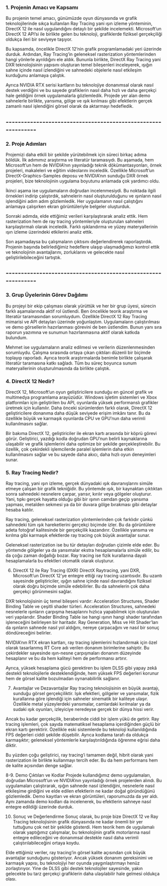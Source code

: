 ### 1. Projenin Amacı ve Kapsamı
Bu projenin temel amacı, günümüzde oyun dünyasında ve grafik teknolojilerinde sıkça kullanılan Ray Tracing yani ışın izleme yönteminin, DirectX 12 ile nasıl uygulandığını detaylı bir şekilde incelemekti. Microsoft’un DirectX 12 API’si ile birlikte gelen bu teknoloji, grafiklerde fiziksel gerçekçiliği oldukça ileri bir seviyeye taşıyor. 

Bu kapsamda, öncelikle DirectX 12’nin grafik programlamadaki yeri üzerinde durduk. Ardından, Ray Tracing’in geleneksel rasterization yöntemlerinden hangi yönlerle ayrıldığını ele aldık. Bununla birlikte, DirectX Ray Tracing yani DXR teknolojisinin yapısını oluşturan temel bileşenleri inceleyerek, ışığın sahne içinde nasıl izlendiğini ve sahnedeki objelerle nasıl etkileşim kurduğunu anlamaya çalıştık.

Ayrıca NVIDIA RTX serisi kartların bu teknolojiye donanımsal olarak nasıl destek verdiğini ve bu sayede grafiklerin nasıl daha hızlı ve daha gerçekçi hale geldiğini örnek uygulamalarla gözlemledik. Projede yer alan demo sahnelerle birlikte, yansıma, gölge ve ışık kırılması gibi efektlerin gerçek zamanlı nasıl işlendiğini görsel olarak da aktarmayı hedefledik.
## -------------------------------------------------------------

### 2. Proje Adımları
Projemizi daha etkili bir şekilde yürütebilmek için süreci birkaç adıma böldük. İlk adımımız araştırma ve literatür taramasıydı. Bu aşamada, hem Microsoft’un hem de NVIDIA’nın yayınladığı teknik dökümantasyonları, örnek projeleri, makaleleri ve eğitim videolarını inceledik. Özellikle Microsoft’un DirectX-Graphics-Samples deposu ve NVIDIA’nın sunduğu DXR örnek projeleri, bize teknolojinin uygulama boyutunu anlamada çok yardımcı oldu.

İkinci aşama ise uygulamaların doğrudan incelenmesiydi. Bu noktada ilgili örnekleri indirip çalıştırdık, sahnelerin nasıl oluşturulduğunu ve ışınların nasıl işlendiğini adım adım gözlemledik. Her uygulamanın nasıl çalıştığını anlamaya çalışırken ekran görüntüleriyle belgeler oluşturduk.

Sonraki adımda, elde ettiğimiz verileri karşılaştırarak analiz ettik. Hem rasterization hem de ray tracing yöntemleriyle oluşturulan sahneleri karşılaştırmalı olarak inceledik. Farklı ışıklandırma ve yüzey materyallerinin ışın izleme üzerindeki etkilerini analiz ettik.

Son aşamadaysa bu çalışmaların çıktısını değerlendirerek raporlaştırdık. Projenin başında belirlediğimiz hedeflere ulaşıp ulaşmadığımızı kontrol ettik ve teknolojinin avantajlarını, zorluklarını ve gelecekte nasıl geliştirilebileceğini tartıştık.
## -------------------------------------------------------------

### 3. Grup Üyelerinin Görev Dağılımı
Bu projeyi bir ekip çalışması olarak yürüttük ve her bir grup üyesi, sürecin farklı aşamalarında aktif rol üstlendi. Ben öncelikle teorik araştırma ve literatür taramasından sorumluydum. Özellikle DirectX 12 Ray Tracing mimarisi ve API detayları üzerinde yoğunlaştım. Uygulamaların çalıştırılması ve demo görsellerin hazırlanması görevini de ben üstlendim. Bunun yanı sıra raporun yazımına ve sunumun hazırlanmasına aktif olarak katkıda bulundum.

Mehmet ise uygulamaların analiz edilmesi ve verilerin düzenlenmesinden sorumluydu. Çalışma sırasında ortaya çıkan çıktıları düzenli bir biçimde toplayıp raporladı. Ayrıca teorik araştırmalarda benimle birlikte çalışarak literatür taramasına katkı sağladı. Tüm bu süreç boyunca sunum materyallerinin oluşturulmasında da birlikte çalıştık.

### 4. DirectX 12 Nedir?
DirectX 12, Microsoft’un oyun geliştiricilere sunduğu en güncel grafik ve multimedya programlama arayüzüdür. Windows işletim sistemleri ve Xbox platformları için geliştirilen bu API, oyunlarda yüksek performanslı grafikler üretmek için kullanılır. Daha önceki sürümlerden farklı olarak, DirectX 12 geliştiricilere donanıma daha düşük seviyede erişim imkânı tanır. Bu da özellikle büyük ve karmaşık oyunlarda CPU ve GPU’nun daha verimli kullanılmasını sağlar.

Bir bakıma DirectX 12, geliştiriciler ile ekran kartı arasında bir köprü görevi görür. Geliştirici, yazdığı kodla doğrudan GPU’nun belirli kaynaklarına ulaşabilir ve grafik işlemlerini daha optimize bir şekilde gerçekleştirebilir. Bu özellik, çok çekirdekli işlemcilerde paralel işlemlerin daha etkin kullanılmasını sağlar ve bu sayede daha akıcı, daha hızlı oyun deneyimleri sunar.

### 5. Ray Tracing Nedir?
Ray tracing, yani ışın izleme, gerçek dünyadaki ışık davranışlarını simüle etmeye çalışan bir grafik tekniğidir. Bu yöntemde ışık, bir kaynaktan çıktıktan sonra sahnedeki nesnelere çarpar, yansır, kırılır veya gölgeler oluşturur. Yani, tıpkı gerçek hayatta olduğu gibi bir ışının camdan geçip yansıma yapması, metalden sekmesi ya da bir duvara gölge bırakması gibi detaylar hesaba katılır.

Ray tracing, geleneksel rasterization yöntemlerinden çok farklıdır çünkü sahnedeki tüm ışık hareketlerini gerçekçi biçimde izler. Bu da görüntülere adeta fotoğraf kalitesinde bir gerçekçilik kazandırır. Özellikle yansıma ve kırılma gibi karmaşık efektlerde ray tracing çok büyük avantajlar sunar.

Geleneksel rasterization ise bu tür detayları doğrudan çizimle elde eder. Bu yöntemde gölgeler ya da yansımalar ekstra hesaplamalarla simüle edilir, bu da çoğu zaman doğallığı bozar. Ray tracing ise fizik kurallarına dayalı hesaplamalarla bu efektleri otomatik olarak oluşturur.

6. DirectX 12 ile Ray Tracing (DXR)
DirectX Raytracing, yani DXR, Microsoft’un DirectX 12’ye entegre ettiği ray tracing uzantısıdır. Bu uzantı sayesinde geliştiriciler, ışığın sahne içinde nasıl davrandığını fiziksel olarak doğru biçimde simüle edebilirler. Bu da sahnelerin çok daha gerçekçi görünmesini sağlar.

DXR teknolojisinin üç temel bileşeni vardır: Acceleration Structures, Shader Binding Table ve çeşitli shader türleri. Acceleration Structures, sahnedeki nesnelerle ışınların çarpışma hesaplarını hızlıca yapabilmek için oluşturulan veri yapılarıdır. Shader Binding Table ise hangi ışının hangi shader tarafından işleneceğini belirleyen bir haritadır. Ray Generation, Miss ve Hit Shader’ları da ışınların sahnede nasıl yol aldığını, nereye çarpacağını ve nasıl bir sonuç döndüreceğini belirler.

NVIDIA’nın RTX ekran kartları, ray tracing işlemlerini hızlandırmak için özel olarak tasarlanmış RT Core adı verilen donanım birimlerine sahiptir. Bu çekirdekler sayesinde ışın-nesne çarpışmaları donanım düzeyinde hesaplanır ve bu da hem kaliteyi hem de performansı artırır.

Ayrıca, yüksek hesaplama gücü gerektiren bu işlem DLSS gibi yapay zekâ destekli teknolojilerle desteklendiğinde, hem yüksek FPS değerleri korunur hem de görsel kalite bozulmadan oynanabilirlik sağlanır.

7. Avantajlar ve Dezavantajlar
Ray tracing teknolojisinin en büyük avantajı, sunduğu görsel gerçekçiliktir. Işık efektleri, gölgeler ve yansımalar, fizik kurallarına göre işlendiği için sahneler sinematik bir kaliteye ulaşır. Özellikle metal yüzeylerdeki yansımalar, camlardaki kırılmalar ya da sudaki ışık oyunları, izleyiciye neredeyse gerçek bir dünya hissi verir.

Ancak bu kadar gerçekçilik, beraberinde ciddi bir işlem yükü de getirir. Ray tracing işlemleri, çok sayıda matematiksel hesaplama içerdiğinden güçlü bir ekran kartı gerektirir. Özellikle eski sistemlerde bu teknoloji kullanıldığında FPS değerleri ciddi şekilde düşebilir. Ayrıca kodlama tarafı da oldukça karmaşıktır; geleneksel yöntemlerle karşılaştırıldığında öğrenme eğrisi daha diktir.

Bu yüzden çoğu geliştirici, ray tracing’i tamamen değil, hibrit olarak yani rasterization ile birlikte kullanmayı tercih eder. Bu da hem performans hem de kalite açısından denge sağlar.

8-9. Demo Çıktıları ve Kodlar
Projede kullandığımız demo uygulamaları, doğrudan Microsoft’un ve NVIDIA’nın yayınladığı örnek projelerden alındı. Bu uygulamaları çalıştırarak, ışığın sahnede nasıl izlendiğini, nesnelerle nasıl etkileşime girdiğini ve elde edilen efektlerin ne kadar doğal göründüğünü gözlemledik. Demo kayıtları ve ekran görüntüleri, raporumuzda da yer aldı. Aynı zamanda demo kodları da incelenerek, bu efektlerin sahneye nasıl entegre edildiği üzerinde durduk.

10. Sonuç ve Değerlendirme
Sonuç olarak, bu proje bize DirectX 12 ve Ray Tracing teknolojisinin grafik dünyasında ne kadar önemli bir yer tuttuğunu çok net bir şekilde gösterdi. Hem teorik hem de uygulamalı olarak yaptığımız çalışmalar, bu teknolojinin grafik motorlarına nasıl entegre edileceğini ve donanımsal destekle nasıl daha verimli çalıştırılabileceğini ortaya koydu.

Elde ettiğimiz veriler, ray tracing’in görsel kalite açısından çok büyük avantajlar sunduğunu gösteriyor. Ancak yüksek donanım gereksinimi ve karmaşık yapısı, bu teknolojiyi her oyunda yaygınlaştırmayı henüz zorlaştırıyor. Yine de DLSS gibi destek teknolojiler sayesinde, yakın gelecekte bu tarz gerçekçi grafiklerin daha ulaşılabilir hale gelmesi oldukça olası.